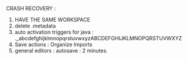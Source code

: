 CRASH RECOVERY :
1. HAVE THE SAME WORKSPACE
2. delete .metadata
3. auto activation triggers for java : ._abcdefghijklmnopqrstuvwxyzABCDEFGHIJKLMNOPQRSTUVWXYZ
4. Save actions : Organize Imports
5. general editors : autosave : 2 minutes.